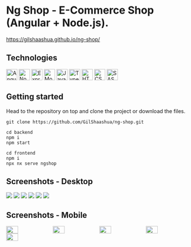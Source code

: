 # Ng Shop - E-Commerce Shop (Angular + Node.js). 

https://gilshaashua.github.io/ng-shop/


## Technologies
<p>
  <img alt="Angular" src="https://img.shields.io/badge/Angular-DD0031?style=for-the-badge&logo=angular&logoColor=white" height="30px" />
  <img alt="Nodejs" src="https://img.shields.io/badge/Node%20js-339933?style=for-the-badge&logo=nodedotjs&logoColor=white" height="30px" />
  <img alt="Expressjs" src="https://img.shields.io/badge/Express%20js-000000?style=for-the-badge&logo=express&logoColor=white" height="30px" />
  <img alt="MongoDB" src="https://img.shields.io/badge/MongoDB-4EA94B?style=for-the-badge&logo=mongodb&logoColor=white" height="30px" />
  <img alt="Javascript" src="https://img.shields.io/badge/JavaScript-323330?style=for-the-badge&logo=javascript&logoColor=F7DF1E" height="30px" />
  <img alt="Typescript" src="https://img.shields.io/badge/TypeScript-007ACC?style=for-the-badge&logo=typescript&logoColor=white" height="30px" />
  <img alt="HTML5" src="https://img.shields.io/badge/HTML5-E34F26?style=for-the-badge&logo=html5&logoColor=white" height="30px" />
  <img alt="CSS3" src="https://img.shields.io/badge/CSS3-1572B6?style=for-the-badge&logo=css3&logoColor=white" height="30px" />
  <img alt="SASS" src="https://img.shields.io/badge/Sass-CC6699?style=for-the-badge&logo=sass&logoColor=white" height="30px" />
</p>

## Getting started

Head to the repository on top and clone the project or download the files.

```
git clone https://github.com/GilShaashua/ng-shop.git
```

```
cd backend
npm i 
npm start
```

```
cd frontend
npm i 
npx nx serve ngshop
```

## Screenshots - Desktop
<img src="https://res.cloudinary.com/dpbcaizq9/image/upload/v1723844662/homepage-ngshop_grtnch.png"/>
<img src="https://res.cloudinary.com/dpbcaizq9/image/upload/v1723844860/products-list-ngshop_tlk7f2.png"/>
<img src="https://res.cloudinary.com/dpbcaizq9/image/upload/v1723844924/product-details-ngshop_adj7tg.png"/>
<img src="https://res.cloudinary.com/dpbcaizq9/image/upload/v1723844981/login-ngshop_cn15ym.png"/>
<img src="https://res.cloudinary.com/dpbcaizq9/image/upload/v1723845034/cart-ngshop_gpfwim.png"/>
<img src="https://res.cloudinary.com/dpbcaizq9/image/upload/v1723845084/checkout-ngshop_wun56m.png"/>

## Screenshots - Mobile
<div style="display:flex; flex-wrap:wrap; >
<img src="https://res.cloudinary.com/dpbcaizq9/image/upload/v1723845150/homepage-mobile-ngshop_iqloeo.png" width="25%" style="float: left;"/>
<img src="https://res.cloudinary.com/dpbcaizq9/image/upload/v1723845215/product-list-mobile-ngshop_mlphnb.png" width="25%" style="float: left;"/>
<img src="https://res.cloudinary.com/dpbcaizq9/image/upload/v1723845262/product-details-mobile-ngshop_lq7yob.png" width="25%" style="float: left;"/>
<img src="https://res.cloudinary.com/dpbcaizq9/image/upload/v1723845333/login-mobile-ngshop_askvbr.png" width="25%" style="float: left;"/>
<img src="https://res.cloudinary.com/dpbcaizq9/image/upload/v1723845424/cart-mobile-ngshop_iaap5m.png" width="25%" style="float: left;"/>
<img src="https://res.cloudinary.com/dpbcaizq9/image/upload/v1723845485/checkout-mobile-ngshop_aiv3yi.png" width="25%" style="float: left;"/>
</div>
